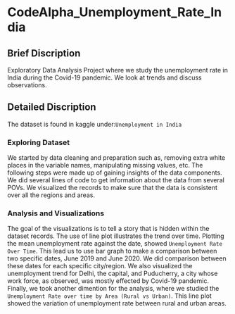 # CodeAlpha_Unemployment_Rate_India
## Brief Discription
Exploratory Data Analysis Project where we study the unemployment rate in India during the Covid-19 pandemic. We look at trends and discuss observations.
## Detailed Discription
The dataset is found in kaggle under:`Unemployment in India`
### Exploring Dataset
We started by data cleaning and preparation such as, removing extra white places in the variable names, manipulating missing values, etc. The following steps were made up of gaining insights of the data components. We did several lines of code to get information about the data from several POVs. 
We visualized the records to make sure that the data is consistent over all the regions and areas.
### Analysis and Visualizations
The goal of the visualizations is to tell a story that is hidden within the dataset records. The use of line plot illustrates the trend over time. Plotting the mean unemployment rate against the date, showed `Unemployment Rate Over Time`. This lead us to use bar graph to make a comparison between two specific dates, June 2019 and June 2020. We did comparison between these dates for each specific city/region. We also visualized the unemployment trend for Delhi, the capital, and Puducherry, a city whose work force, as observed, was mostly effected by Covid-19 pandemic.
Finally, we took another dimention for the analysis, where we studied the `Unemployment Rate over time by Area (Rural vs Urban)`. This line plot showed the variation of unemployment rate between rural and urban areas.
